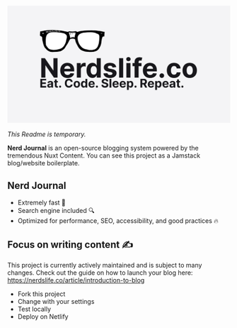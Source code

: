 ![Nerd Blog](/readme.jpg)

_This Readme is temporary._

**Nerd Journal** is an open-source blogging system powered by the tremendous Nuxt Content. You can see this project as a Jamstack blog/website boilerplate.

## Nerd Journal

- Extremely fast 🚀
- Search engine included 🔍
- Optimized for performance, SEO, accessibility, and good practices 🔥

## Focus on writing content ✍️

This project is currently actively maintained and is subject to many changes. Check out the guide on how to launch your blog here: https://nerdslife.co/article/introduction-to-blog

- Fork this project
- Change with your settings
- Test locally
- Deploy on Netlify
